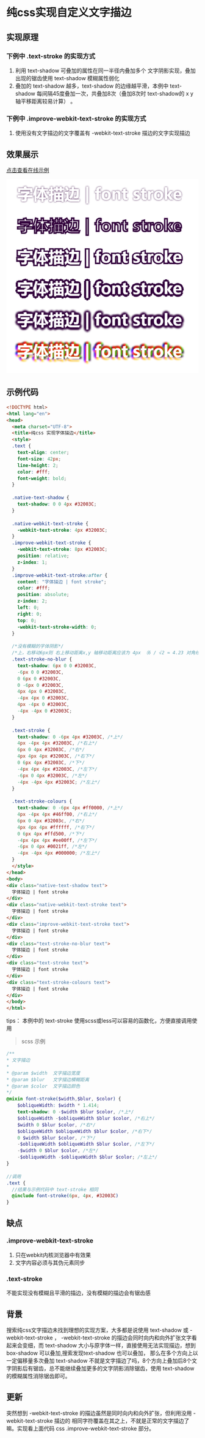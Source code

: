 # 纯css实现自定义文字描边

## 实现原理

### 下例中 .text-stroke 的实现方式
1. 利用 text-shadow 可叠加的属性在同一半径内叠加多个 文字阴影实现，叠加出现的锯齿使用 text-shadow 模糊属性弱化
2. 叠加的 text-shadow 越多，text-shadow 的边缘越平滑，本例中 text-shadow 每间隔45度叠加一次，共叠加8次（叠加8次时 text-shadow的 x y轴平移距离较易计算） 。

### 下例中 .improve-webkit-text-stroke 的实现方式 
1. 使用没有文字描边的文字覆盖有 -webkit-text-stroke 描边的文字实现描边

## 效果展示

[点击查看在线示例](https://haolang.gitee.io/web/demo/font_stroke/)

![](README_images/1d1992b4.png)

## 示例代码

```html
<!DOCTYPE html>
<html lang="en">
<head>
  <meta charset="UTF-8">
  <title>纯css 实现字体描边</title>
  <style>
  .text {
    text-align: center;
    font-size: 42px;
    line-height: 2;
    color: #fff;
    font-weight: bold;
  }

  .native-text-shadow {
    text-shadow: 0 0 4px #32003C;
  }

  .native-webkit-text-stroke {
    -webkit-text-stroke: 4px #32003C;
  }
  .improve-webkit-text-stroke {
    -webkit-text-stroke: 8px #32003C;
    position: relative;
    z-index: 1;
  }
  .improve-webkit-text-stroke:after {
    content: "字体描边 | font stroke";
    color: #fff;
    position: absolute;
    z-index: 2;
    left: 0;
    right: 0;
    top: 0;
    -webkit-text-stroke-width: 0;
  }

  /*没有模糊的字体阴影*/
  /*上，右移动6px则 右上移动距离x,y 轴移动距离应该为 4px （6 / √2 ≈ 4.23 对角线长度为6的正方形的边长）  */
  .text-stroke-no-blur {
    text-shadow: 6px 0 0 #32003C,
    -6px 0 0 #32003C,
    0 6px 0 #32003C,
    0 -6px 0 #32003C,
    4px 4px 0 #32003C,
    -4px 4px 0 #32003C,
    4px -4px 0 #32003C,
    -4px -4px 0 #32003C;
  }

  .text-stroke {
    text-shadow: 0 -6px 4px #32003C, /*上*/
    4px -4px 4px #32003C, /*右上*/
    6px 0 4px #32003C, /*右*/
    4px 4px 4px #32003C, /*右下*/
    0 6px 4px #32003C, /*下*/
    -4px 4px 4px #32003C, /*左下*/
    -6px 0 4px #32003C, /*左*/
    -4px -4px 4px #32003C; /*左上*/
  }

  .text-stroke-colours {
    text-shadow: 0 -6px 4px #ff0000, /*上*/
    4px -4px 4px #46ff00, /*右上*/
    6px 0 4px #32003c, /*右*/
    4px 4px 4px #ffffff, /*右下*/
    0 6px 4px #ffd500, /*下*/
    -4px 4px 4px #ee00ff, /*左下*/
    -6px 0 4px #0021ff, /*左*/
    -4px -4px 4px #000000; /*左上*/
  }
  </style>
</head>
<body>
<div class="native-text-shadow text">
  字体描边 | font stroke
</div>
<div class="native-webkit-text-stroke text">
  字体描边 | font stroke
</div>
<div class="improve-webkit-text-stroke text">
  字体描边 | font stroke
</div>
<div class="text-stroke-no-blur text">
  字体描边 | font stroke
</div>
<div class="text-stroke text">
  字体描边 | font stroke
</div>
<div class="text-stroke-colours text">
  字体描边 | font stroke
</div>
</body>
</html>
```

tips： 本例中的 text-stroke 使用scss或less可以容易的函数化，方便直接调用使用
> scss 示例
```scss
/** 
* 文字描边
*
* @param $width  文字描边宽度
* @param $blur   文字描边模糊距离 
* @param $color  文字描边颜色
*/
@mixin font-stroke($width,$blur, $color) {
    $obliqueWidth: $width * 1.414;
    text-shadow: 0 -$width $blur $color, /*上*/
    $obliqueWidth -$obliqueWidth $blur $color, /*右上*/
    $width 0 $blur $color, /*右*/
    $obliqueWidth $obliqueWidth $blur $color, /*右下*/
    0 $width $blur $color, /*下*/
    -$obliqueWidth $obliqueWidth $blur $color, /*左下*/
    -$width 0 $blur $color, /*左*/
    -$obliqueWidth -$obliqueWidth $blur $color; /*左上*/
}

//调用
.text {
  //结果与示例代码中 text-stroke 相同
  @include font-stroke(6px, 4px, #32003C)
}

```


## 缺点

### .improve-webkit-text-stroke 
1. 只在webkit内核浏览器中有效果
2. 文字内容必须与其伪元素同步

### .text-stroke 
不能实现没有模糊且平滑的描边，没有模糊的描边会有锯齿感

## 背景
搜索纯css文字描边未找到理想的实现方案，大多都是说使用 text-shadow 或 -webkit-text-stroke ，
-webkit-text-stroke 的描边会同时向内和向外扩张文字看起来会变细，而  text-shadow 大小与原字体一样，直接使用无法实现描边，想到 box-shadow 可以叠加,搜索发现text-shadow 也可以叠加， 那么在多个方向上以一定偏移量多次叠加 text-shadow 不就是文字描边了吗，8个方向上叠加后8个文字阴影后有锯齿，总不能继续叠加更多的文字阴影消除锯齿，使用 text-shadow 的模糊属性消除锯齿即可。

## 更新

突然想到 -webkit-text-stroke 的描边虽然是同时向内和向外扩张，但利用没用 -webkit-text-stroke 描边的 相同字符覆盖在其之上，不就是正常的文字描边了嘛。实现看上面代码 css .improve-webkit-text-stroke 部分。
